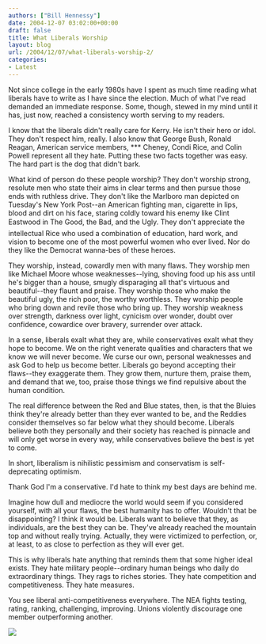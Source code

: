 ```yaml
---
authors: ["Bill Hennessy"]
date: 2004-12-07 03:02:00+00:00
draft: false
title: What Liberals Worship
layout: blog
url: /2004/12/07/what-liberals-worship-2/
categories:
- Latest
---
```


Not since college in the early 1980s have I spent as much time reading what liberals have to write as I have since the election.  Much of what I've read demanded an immediate response.  Some, though, stewed in my mind until it has, just now, reached a consistency worth serving to my readers.


		

I know that the liberals didn't really care for Kerry.  He isn't their hero or idol.  They don't respect him, really.  I also know that George Bush, Ronald Reagan, American service members, *** Cheney, Condi Rice, and Colin Powell represent all they hate.  Putting these two facts together was easy.  The hard part is the dog that didn't bark.  


		

What kind of person do these people worship?  They don't worship strong, resolute men who state their aims in clear terms and then pursue those ends with ruthless drive.  They don't like the Marlboro man depicted on Tuesday's New York Post--an American fighting man, cigarette in lips, blood and dirt on his face, staring coldly toward his enemy like Clint Eastwood in The Good, the Bad, and the Ugly.  They don't appreciate the intellectual Rice who used a combination of education, hard work, and vision to become one of the most powerful women who ever lived.   Nor do they like the Democrat wanna-bes of these heroes.


		

They worship, instead, cowardly men with many flaws.  They worship men like Michael Moore whose weaknesses--lying, shoving food up his ass until he's bigger than a house, smugly disparaging all that's virtuous and beautiful--they flaunt and praise.  They worship those who make the beautiful ugly, the rich poor, the worthy worthless. They worship people who bring down and revile those who bring up.  They worship weakness over strength, darkness over light, cynicism over wonder, doubt over confidence, cowardice over bravery, surrender over attack. 


		

In a sense, liberals exalt what they are, while conservatives exalt what they hope to become.  We on the right venerate qualities and characters that we know we will never become.  We curse our own, personal weaknesses and ask God to help us become better.  Liberals go beyond accepting their flaws--they exaggerate them.  They grow them, nurture them, praise them, and demand that we, too, praise those things we find repulsive about the human condition.  


		

The real difference between the Red and Blue states, then, is that the Bluies think they're already better than they ever wanted to be, and the Reddies consider themselves so far below what they should become.  Liberals believe both they personally and their society has reached is pinnacle and will only get worse in every way, while conservatives believe the best is yet to come.


		

In short, liberalism is nihilistic pessimism and conservatism is self-deprecating optimism.  


		

Thank God I'm a conservative.  I'd hate to think my best days are behind me. 


		

Imagine how dull and mediocre the world would seem if you considered yourself, with all your flaws, the best humanity has to offer.  Wouldn't that be disappointing?  I think it would be.  Liberals want to believe that they, as individuals, are the best they can be.  They've already reached the mountain top and without really trying.  Actually, they were victimized to perfection, or, at least, to as close to perfection as they will ever get.  


		

This is why liberals hate anything that reminds them that some higher ideal exists.  They hate military people--ordinary human beings who daily do extraordinary things.  They rags to riches stories.  They hate competition and competitiveness.  They hate measures.  


		


				
						

You see liberal anti-competitiveness everywhere.  The NEA fights testing, rating, ranking, challenging, improving.  Unions violently discourage one member outperforming another. 


				
		

![](https://blog.billhennessy.com/aggbug.aspx?PostID=457)

